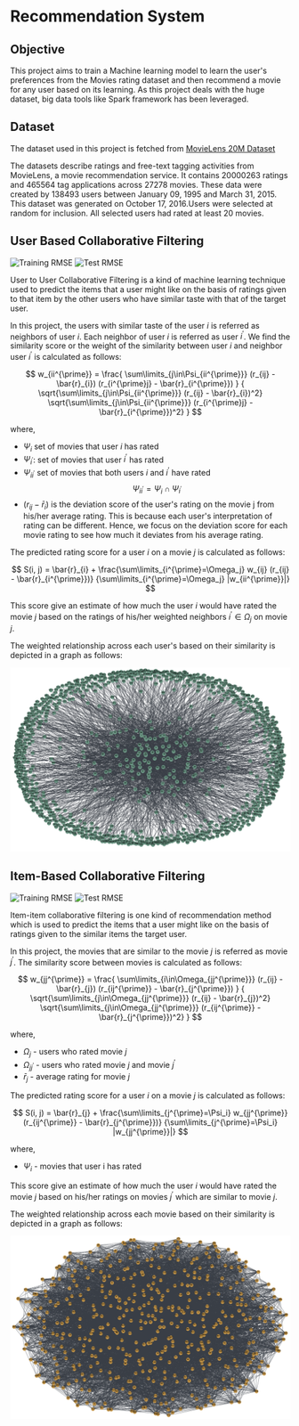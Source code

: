 # Recommendation System


## Objective


This project aims to train a Machine learning model to learn the user's preferences from the Movies rating dataset and then recommend a movie for any user based on its learning. As this project deals with the huge dataset, big data tools like Spark framework has been leveraged.

## Dataset

The dataset used in this project is fetched from [MovieLens 20M Dataset](https://www.kaggle.com/datasets/grouplens/movielens-20m-dataset)

The datasets describe ratings and free-text tagging activities from MovieLens, a movie recommendation service. It contains 20000263 ratings and 465564 tag applications across 27278 movies. These data were created by 138493 users between January 09, 1995 and March 31, 2015. This dataset was generated on October 17, 2016.Users were selected at random for inclusion. All selected users had rated at least 20 movies.

## User Based Collaborative Filtering
![Training RMSE](https://img.shields.io/badge/Training%20RMSE-0.52-227C70?style=flat-square)
![Test RMSE](https://img.shields.io/badge/Test%20RMSE-0.60-227C70?style=flat-square)


User to User Collaborative Filtering is a kind of machine learning technique used to predict the items that a user  might like on the basis of ratings given to that item by the other users who have similar taste with that of the target user.

In this project, the users with similar taste of the user $i$ is referred as neighbors of user $i$. Each neighbor of user $i$ is referred as user $i^{\prime}$. We find the similarity score or the weight of the similarity between user $i$ and neighbor user $i^{\prime}$ is calculated as follows:

$$
w_{ii^{\prime}} =
    \frac{
            \sum\limits_{j\in\Psi_{ii^{\prime}}}
            (r_{ij} - \bar{r}_{i})
            (r_{i^{\prime}j} - \bar{r}_{i^{\prime}})
         }
         {
            \sqrt{\sum\limits_{j\in\Psi_{ii^{\prime}}} (r_{ij} - \bar{r}_{i})^2}
            \sqrt{\sum\limits_{j\in\Psi_{ii^{\prime}}} (r_{i^{\prime}j} - \bar{r}_{i^{\prime}})^2}
        }
$$

where,
* $\Psi_{i}$ set of movies that user $i$ has rated
* $\Psi_{i^{\prime}}$: set of movies that user $i^{\prime}$ has rated
* $\Psi_{ii^{\prime}}$ set of movies that both users $i$ and $i^{\prime}$ have rated
$$\Psi_{ii^{\prime}} = \Psi_{i} \cap \Psi_{i^{\prime}}$$
* $(r_{ij} - \bar{r}_{i})$ is the deviation score of the user's rating on the movie j from his/her average rating. This is because each user's interpretation of rating can be different. Hence, we focus on the deviation score for each movie rating to see how much it deviates from his average rating. 

The predicted rating score for a user $i$ on a movie $j$ is calculated as follows:

$$
S(i, j) = \bar{r}_{i} +
          \frac{\sum\limits_{i^{\prime}=\Omega_j}
          w_{ij} (r_{ij} - \bar{r}_{i^{\prime}})}
         {\sum\limits_{i^{\prime}=\Omega_j} |w_{ii^{\prime}}|}
$$

This score give an estimate of how much the user $i$ would have rated the movie $j$ based on the ratings of his/her weighted neighbors $i^{\prime} \in \Omega_{j}$ on movie $j$. 

The weighted relationship across each user's based on their similarity is depicted in a graph as follows:

![user-user-relationship-img](images/users_relationship.png)

## Item-Based Collaborative Filtering
![Training RMSE](https://img.shields.io/badge/Training%20RMSE-0.51-227C70?style=flat-square)
![Test RMSE](https://img.shields.io/badge/Test%20RMSE-0.54-227C70?style=flat-square)

Item-item collaborative filtering is one kind of recommendation method which is used to predict the items that a user  might like on the basis of ratings given to the similar items the target user. 

In this project, the movies that are similar to the movie $j$ is referred as movie $j^{\prime}$. The similarity score between movies is calculated as follows:

$$
w_{jj^{\prime}} =
    \frac{
            \sum\limits_{i\in\Omega_{jj^{\prime}}}
            (r_{ij} - \bar{r}_{j})
            (r_{ij^{\prime}} - \bar{r}_{j^{\prime}})
         }
         {
            \sqrt{\sum\limits_{j\in\Omega_{jj^{\prime}}} (r_{ij} - \bar{r}_{j})^2}
            \sqrt{\sum\limits_{j\in\Omega_{jj^{\prime}}} (r_{ij^{\prime}} - \bar{r}_{j^{\prime}})^2}
        }
$$

where,

* $\Omega_{j}$ - users who rated movie $j$
* $\Omega_{jj^{\prime}}$ - users who rated movie $j$ and movie $j^{\prime}$
* $\bar{r}_{j}$ - average rating for movie $j$

The predicted rating score for a user $i$ on a movie $j$ is calculated as follows:

$$
S(i, j) = \bar{r}_{j} +
          \frac{\sum\limits_{j^{\prime}=\Psi_i}
          w_{jj^{\prime}} (r_{ij^{\prime}} - \bar{r}_{j^{\prime}})}
         {\sum\limits_{j^{\prime}=\Psi_i} |w_{jj^{\prime}}|}
$$

where, 
* $\Psi_i$ - movies that user i has rated

This score give an estimate of how much the user $i$ would have rated the movie $j$ based on his/her ratings on movies $j^{\prime}$ which are similar to movie $j$. 

The weighted relationship across each movie based on their similarity is depicted in a graph as follows:

![item-item-relationship-img](images/movies_relationship.png)



